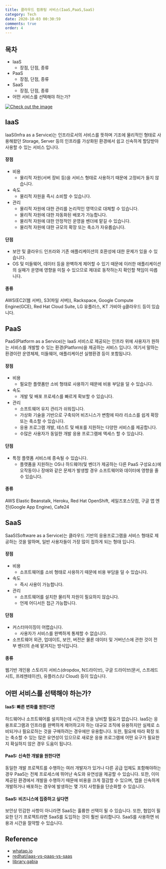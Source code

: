 ```yaml
---
title: 클라우드 컴퓨팅 서비스(IaaS,PaaS,SaaS)
category: Tech
date: 2020-10-03 00:30:59
comments: true
order: 4
---
```



## 목차
* IaaS
  + 장점, 단점, 종류
* PaaS
  + 장점, 단점, 종류
* SaaS
  + 장점, 단점, 종류
* 어떤 서비스를 선택해야 하는가?


<a href="{{ site.baseurl }}{{ site.tech_img }}/tech-cloudservice-model.jpg" data-lightbox="falcon9-large" data-title="Check out the image">
  <img src="{{ site.baseurl }}{{ site.tech_img }}/tech-cloudservice-model.jpg" title="Check out the image">
</a>

## IaaS
IaaS(Infra as a Service)는 인프라로서의 서비스를 뜻하며 기조에 물리적인 형태로 사용해왔던 Storage, Server 등의 인프라를 가상화된 환경에서 쉽고 신속하게 할당받아 사용할 수 있는 서비스 입니다.

#### 장점
* 비용
  + 물리적 자원(서버 장비 등)을 서비스 형태로 사용하기 때문에 고정비가 들지 않습니다.
* 속도
  + 물리적 자원을 즉시 소비할 수 있습니다.
* 관리
  + 물리적 자원에 대한 관리를 논리적인 영역으로 대체할 수 있습니다.
  + 물리적 자원에 대한 자동화된 배포가 가능합니다.
  + 물리적 자원에 대한 안정적인 운영을 벤더에 맡길 수 있습니다.
  + 물리적 자원에 대한 규모의 확장 또는 축소가 자유롭습니다.  

#### 단점
* 보안 및 클라우드 인프라와 기존 애플리케이션의 호환성에 대한 문제가 있을 수 있습니다.
* OS 및 미들웨어, 데이터 등을 완벽하게 제어할 수 있기 때문에 이러한 애플리케이션의 실패가 운영에 영향을 미칠 수 있으므로 제대로 동작하는지 확인할 책임이 따릅니다.

#### 종류
AWS(EC2(웹 서버), S3(파일 서버)), Rackspace, Google Compute Engine(GCE), Red Hat Cloud Suite, LG 유플러스, KT 가비아 g클라우드 등이 있습니다.

## PaaS
PaaS(Platform as a Service)는 IaaS 서비스로 제공되는 인프라 위에 사용자가 원하는 서비스를 개발할 수 있는 환경(Platform)을 제공하는 서비스 입니다. 여기서 말하는 환경이란 운영체제, 미들웨어, 애플리케이션 실행환경 등이 포함됩니다.

#### 장점
* 비용
  + 필요한 플랫폼만 소비 형태로 사용하기 때문에 비용 부담을 덜 수 있습니다.
* 속도
  + 개발 및 배포 프로세스를 빠르게 확보할 수 있습니다.
* 관리
  + 소프트웨어 유지 관리가 쉬워집니다.
  + 가상화 기술을 기반으로 구축되어 비즈니스가 변함에 따라 리소스를 쉽게 확장 또는 축소할 수 있습니다.
  + 응용 프로그램 개발, 테스트 및 배포를 지원하는 다양한 서비스를 제공합니다.
  + 수많은 사용자가 동일한 개발 응용 프로그램에 액세스 할 수 있습니다. 

#### 단점
* 특정 플랫폼 서비스에 종속될 수 있습니다.
  + 플랫폼을 지원하는 OS나 하드웨어(및 벤더가 제공하는 다른 PaaS 구성요소)에 오작동이나 장애와 같은 문제가 발생할 경우 소프트웨어와 데이터에 영향을 줄 수 있습니다.

#### 종류
AWS Elastic Beanstalk, Heroku, Red Hat OpenShift, 세일즈포스닷컴, 구글 앱 엔진(Google App Engine), Cafe24


## SaaS
SaaS(Software as a Service)는 클라우드 기반의 응용프로그램을 서비스 형태로 제공하는 것을 말하며, 일반 사용자들이 가장 많이 접하게 되는 형태 입니다.

#### 장점
* 비용
  + 소프트웨어를 소비 형태로 사용하기 때문에 비용 부담을 덜 수 있습니다.
* 속도
  + 즉시 사용이 가능합니다. 
* 관리
  + 소프트웨어를 설치한 물리적 자원이 필요하지 않습니다.
  + 언제 어디서든 접근 가능합니다. 
#### 단점
* 커스터마이징이 어렵습니다.
  + 사용자가 서비스를 완벽하게 통제할 수 없습니다.
* 소프트웨어 외관, 업데이트, 보안, 버전은 물론 데이터 및 거버넌스에 관한 것이 전부 벤더의 손에 맡겨지는 방식입니다.

#### 종류
웹기반 개인용 스토리지 서비스(dropdox, N드라이브), 구글 드라이브(문서, 스프레드시트, 프레젠테이션), 유플러스(U Cloud) 등이 있습니다.


## 어떤 서비스를 선택해야 하는가?
#### IaaS: 빠른 변화를 원한다면
하드웨어나 소프트웨어를 설치하는데 시간과 돈을 낭비할 필요가 없습니다. IaaS는 응용프로그램과 인프라를 완벽하게 제어하고자 하는 대규모 조직에 유용하지만 실제로 소비되거나 필요로하는 것을 구매하려는 경우에만 유용합니다. 또한, 필요에 따라 확장 또는 축소할 수 있는 많은 유연성이 있으므로 새로운 응용 프로그램에 어떤 요구가 필요한지 확실하지 않은 경우 도움이 됩니다.

#### PaaS: 신속한 개발을 원한다면
동일한 개발 프로젝트를 수행하는 여러 개발자가 있거나 다른 공급 업체도 포함해야하는 경우 PaaS는 전체 프로세스에 뛰어난 속도와 유연성을 제공할 수 있습니다. 또한, 이미 제공된 환경에서 개발을 수행하기 때문에 비용을 크게 절감할 수 있으며, 앱을 신속하게 개발하거나 배포하는 경우에 발생하는 몇 가지 사항들을 단순화할 수 있습니다.

#### SaaS: 비즈니스에 집중하고 싶다면
보안상 민감한 사항이 아니라면 SaaS는 훌륭한 선택이 될 수 있습니다. 또한, 협업이 필요한 단기 프로젝트라면 SaaS를 도입하는 것이 훨씬 유리합니다. SaaS를 사용하면 비용과 시간을 절약할 수 있습니다.

## Reference
* [whatap.io](https://www.whatap.io/ko/blog/9/)
* [redhat/iaas-vs-paas-vs-saas](https://www.redhat.com/ko/topics/cloud-computing/iaas-vs-paas-vs-saas)
* [library.gabia](http://library.gabia.com/contents/infrahosting/2257)
